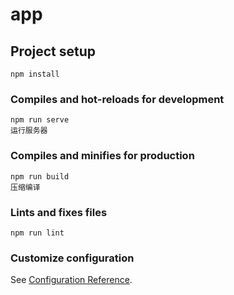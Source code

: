 # app

## Project setup
```
npm install
```

### Compiles and hot-reloads for development
```
npm run serve
运行服务器
```

### Compiles and minifies for production
```
npm run build
压缩编译
```

### Lints and fixes files
```
npm run lint
```

### Customize configuration
See [Configuration Reference](https://cli.vuejs.org/config/).
